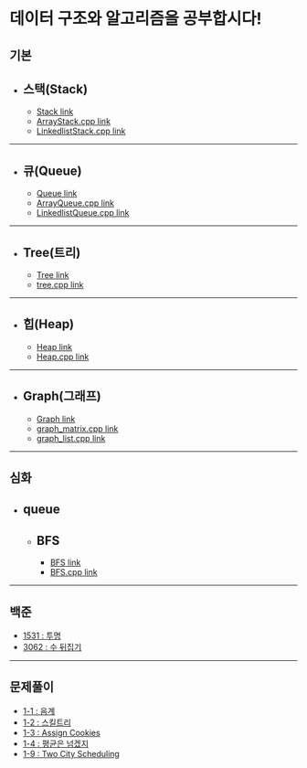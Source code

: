 데이터 구조와 알고리즘을 공부합시다!
========================

기본
----------

* 스택(Stack)
    -------------
    * [Stack link](스택(Stack))
    * [ArrayStack.cpp link](스택(Stack)/ArrayStack.cpp)
    * [LinkedlistStack.cpp link](스택(Stack)/LinkedlistStack.cpp)

--------------------------------------------------

* 큐(Queue)
    -------------
    * [Queue link](큐(Queue))
    * [ArrayQueue.cpp link](큐(Queue)/ArrayQueue.cpp)
    * [LinkedlistQueue.cpp link](큐(Queue)/LinkedlistQueue.cpp)

--------------------------------------------------

* Tree(트리)
    -------------
    * [Tree link](Tree(트리))
    * [tree.cpp link](Tree(트리)/tree.cpp)

--------------------------------------------------

* 힙(Heap)
    -------------
    * [Heap link](힙(Heap))
    * [Heap.cpp link](힙(Heap)/Heap.cpp)

--------------------------------------------------

* Graph(그래프)
    -------------
    * [Graph link](Graph(그래프))
    * [graph_matrix.cpp link](Graph(그래프)/graph_matrix.cpp)
    * [graph_list.cpp link](Graph(그래프)/graph_list.cpp)

--------------------------------------------------

심화
-------------

* queue
    --------------
    * BFS
        -------------
        * [BFS link](BFS)
        * [BFS.cpp link](BFS/BFS.cpp)

--------------------------------------------------


백준
-------------
* [1531 : 투명](문제풀이/1531(투명))
* [3062 : 수 뒤집기](https://github.com/Lee-sehyun/C--Diet/tree/master/%EB%B0%B1%EC%A4%80/Bronze/3062.%E2%80%85%EC%88%98%E2%80%85%EB%92%A4%EC%A7%91%EA%B8%B0)

--------------------------------------------------


문제풀이
-------------
* [1-1 : 음계](문제풀이/1-1(음계))
* [1-2 : 스킬트리](문제풀이/1-2(스킬트리))
* [1-3 : Assign Cookies](문제풀이/1-3(AssignCookies))
* [1-4 : 평균은 넘겠지](문제풀이/1-4(평균은넘겠지))
* [1-9 : Two City Scheduling](문제풀이/1-9(TwoCityScheduling))